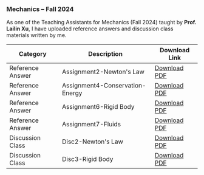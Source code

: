 ### Mechanics – Fall 2024

As one of the Teaching Assistants for Mechanics (Fall 2024) taught by **Prof. Lailin Xu**, I have uploaded reference answers and discussion class materials written by me.


| **Category**            | **Description**                                   | **Download Link**                           |
|--------------------------|---------------------------------------------------|---------------------------------------------|
| Reference Answer      |  Assignment2-Newton's Law                          | [Download PDF](static/assets/TA_document/Reference_Answer2.pdf) |
| Reference Answer      |  Assignment4-Conservation-Energy                  | [Download PDF](static/assets/TA_document/Reference_Answer4.pdf) |
| Reference Answer      |  Assignment6-Rigid Body                           | [Download PDF](static/assets/TA_document/Reference_Answer6.pdf) |
| Reference Answer      |  Assignment7-Fluids                               | [Download PDF](static/assets/TA_document/Reference_Answer7.pdf) |
| Discussion Class       |  Disc2-Newton's Law                               | [Download PDF](static/assets/TA_document/disc2_NewtonLaw.pdf)  |
| Discussion Class       |  Disc3-Rigid Body                        | [Download PDF](static/assets/TA_document/disc3_RigidBody.pdf)  |